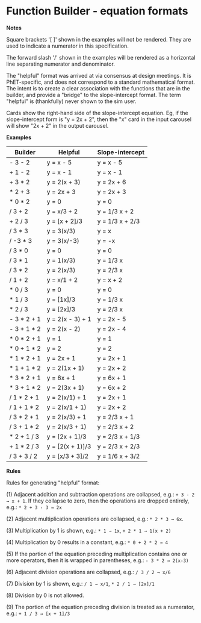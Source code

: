 Function Builder - equation formats
=============

**Notes**

Square brackets '[ ]' shown in the examples will not be rendered. They are used to indicate a numerator in this specification.

The forward slash '/' shown in the examples will be rendered as a horizontal line separating numerator and denominator.

The "helpful" format was arrived at via consensus at design meetings. It is PhET-specific, and does not correspond to a standard mathematical format. The intent is to create a clear association with the functions that are in the builder, and provide a "bridge" to the slope-intercept format.  The term "helpful" is (thankfully) never shown to the sim user.

Cards show the right-hand side of the slope-intercept equation. Eg, if the slope-intercept form is "y = 2x + 2", then the "x" card in the input carousel will show "2x + 2" in the output carousel.

**Examples**

| Builder | Helpful | Slope-intercept |
| ------------- | ------------- | ------------- |
- 3 - 2	| y = x - 5 | y = x - 5 |
+ 1 - 2	| y = x - 1	| y = x - 1 |
+ 3 * 2	| y = 2(x + 3) | y = 2x + 6 |
* 2 + 3	| y = 2x + 3|  y = 2x + 3 |
* 0 * 2	| y = 0|  y = 0 |
/ 3 + 2 | y = x/3 + 2| y = 1/3 x + 2 |
+ 2 / 3 | y = [x + 2]/3 | y = 1/3 x + 2/3 |
/ 3 * 3 | y = 3(x/3) | y = x |
/ -3 * 3 | y = 3(x/-3) | y = -x |
/ 3 * 0 | y = 0 | y = 0 |
/ 3 * 1 | y = 1(x/3) | y = 1/3 x |
/ 3 * 2 | y = 2(x/3) | y = 2/3 x |
/ 1 + 2 | y = x/1 + 2 | y = x + 2 |
* 0 / 3 | y = 0 | y = 0 |
* 1 / 3 | y = [1x]/3 | y = 1/3 x |
* 2 / 3 | y = [2x]/3 | y = 2/3 x |
- 3 * 2 + 1 | y = 2(x - 3) + 1 | y = 2x - 5 |
- 3 + 1 * 2 | y = 2(x - 2) | y = 2x - 4 |
* 0 * 2 + 1 | y = 1 | y = 1 |
* 0 + 1 * 2 | y = 2 | y = 2 |
* 1 * 2 + 1 | y = 2x + 1 | y = 2x + 1 |
* 1 + 1 * 2 | y = 2(1x + 1) | y = 2x + 2 |
* 3 * 2 + 1 | y = 6x + 1 | y = 6x + 1 |
* 3 + 1 * 2 | y = 2(3x + 1) | y = 6x + 2 |
/ 1 * 2 + 1 |  y = 2(x/1) + 1 | y = 2x + 1 |
/ 1 + 1 * 2 | y = 2(x/1 + 1) | y = 2x + 2 |
/ 3 * 2 + 1 | y = 2(x/3) + 1 | y = 2/3 x + 1 |
/ 3 + 1 * 2 | y = 2(x/3 + 1) | y = 2/3 x + 2 |
* 2 + 1 / 3 | y = [2x + 1]/3 | y = 2/3 x + 1/3 |
+ 1 * 2 / 3 | y = [2(x + 1)]/3 | y = 2/3 x + 2/3 |
/ 3 + 3 / 2 | y = [x/3 + 3]/2 | y = 1/6 x + 3/2 |

**Rules**

Rules for generating "helpful" format:

(1) Adjacent addition and subtraction operations are collapsed, e.g.: `+ 3 - 2 → x + 1`.  If they collapse to zero, then the operations are dropped entirely, e.g.: `* 2 + 3 - 3 → 2x`

(2) Adjacent multiplication operations are collapsed, e.g.: `* 2 * 3 → 6x`.

(3) Multiplication by 1 is shown, e.g.: `* 1 → 1x`, `+ 2 * 1 → 1(x + 2)`

(4) Multiplication by 0 results in a constant, e.g.: `* 0 + 2 * 2 → 4`

(5) If the portion of the equation preceding multiplication contains one or more operators, then it is wrapped in parentheses, e.g.: `- 3 * 2 → 2(x-3)`

(6) Adjacent division operations are collapsed, e.g.: `/ 3 / 2 → x/6`

(7) Division by 1 is shown, e.g.: `/ 1 → x/1`, `* 2 / 1 → [2x]/1`

(8) Division by 0 is not allowed.

(9) The portion of the equation preceding division is treated as a numerator, e.g.: `+ 1 / 3 → [x + 1]/3`




